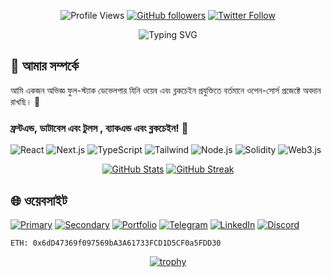 <div align="center">
  
![Profile Views](https://komarev.com/ghpvc/?username=sh33ikh&label=Profile+Views&color=blueviolet&style=flat)
[![GitHub followers](https://img.shields.io/github/followers/sh33ikh?style=social&label=Followers)](https://github.com/sh33ikh)
[![Twitter Follow](https://img.shields.io/twitter/follow/sh33ikh?style=social&label=Twitter)](https://twitter.com/sh33ikh)
</div>


<p align="center">
  <img src="https://readme-typing-svg.herokuapp.com?font=Fira+Code&pause=1000&color=6F3FF7&center=true&vCenter=true&width=435&lines=ফুল+স্ট্যাক+ডেভেলপার;ব্লকচেইন+ইঞ্জিনিয়ার;ওয়েব৩+সিকিউরিটি+রিসার্চার" alt="Typing SVG" />
</p>

</div>

## 🚀 আমার সম্পর্কে
আমি একজন অভিজ্ঞ ফুল-স্ট্যাক ডেভেলপার যিনি ওয়েব এবং ব্লকচেইন প্রযুক্তিতে বর্তমানে ওপেন-সোর্স প্রজেক্টে অবদান রাখছি। 🚀

### ফ্রন্টএন্ড,  ডাটাবেস এবং টুলস , ব্যাকএন্ড এবং ব্লকচেইন! 🤝
![React](https://img.shields.io/badge/React-20232A?style=for-the-badge&logo=react&logoColor=61DAFB)
![Next.js](https://img.shields.io/badge/Next.js-000000?style=for-the-badge&logo=next.js&logoColor=white)
![TypeScript](https://img.shields.io/badge/TypeScript-007ACC?style=for-the-badge&logo=typescript&logoColor=white)
![Tailwind](https://img.shields.io/badge/Tailwind-38B2AC?style=for-the-badge&logo=tailwind-css&logoColor=white)
![Node.js](https://img.shields.io/badge/Node.js-339933?style=for-the-badge&logo=node.js&logoColor=white)
![Solidity](https://img.shields.io/badge/Solidity-363636?style=for-the-badge&logo=solidity&logoColor=white)
![Web3.js](https://img.shields.io/badge/Web3.js-F16822?style=for-the-badge&logo=web3.js&logoColor=white)



<div align="center">

[![GitHub Stats](https://github-readme-stats.vercel.app/api?username=sh33ikh&show_icons=true&theme=tokyonight&hide_border=true&bg_color=0D1117&hide=contribs,issues&locale=bn)](https://github.com/sh33ikh)
[![GitHub Streak](https://github-readme-streak-stats.herokuapp.com?user=sh33ikh&theme=tokyonight&hide_border=true&background=0D1117)](https://github.com/sh33ikh)

</div>

## 🌐 ওয়েবসাইট
[![Primary](https://img.shields.io/badge/likhon.dev-000000?style=for-the-badge&logo=About.me&logoColor=white)](https://likhon.dev)
[![Secondary](https://img.shields.io/badge/likhon.xyz-4353FF?style=for-the-badge&logo=About.me&logoColor=white)](https://likhon.xyz)
[![Portfolio](https://img.shields.io/badge/likhonsheikh.com-FF3366?style=for-the-badge&logo=About.me&logoColor=white)](https://likhonsheikh.com)
[![Telegram](https://img.shields.io/badge/RektDevelopers-2CA5E0?style=for-the-badge&logo=telegram&logoColor=white)](https://t.me/RektDevelopers)
[![LinkedIn](https://img.shields.io/badge/LinkedIn-0077B5?style=for-the-badge&logo=linkedin&logoColor=white)](https://linkedin.com/in/sh33ikh)
[![Discord](https://img.shields.io/badge/Discord-7289DA?style=for-the-badge&logo=discord&logoColor=white)](https://discordapp.com/users/sh33ikh)

```
ETH: 0x6dD47369f097569bA3A61733FCD1D5CF0a5FDD30
```

<div align="center">


[![trophy](https://github-profile-trophy.vercel.app/?username=sh33ikh&theme=onestar&no-frame=true&no-bg=true&column=4&margin-w=15&margin-h=15)](https://github.com/sh33ikh)


</div>
